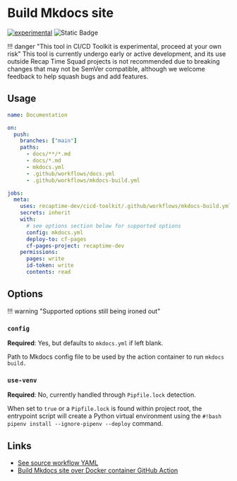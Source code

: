 # Build Mkdocs site

[![experimental](http://badges.github.io/stability-badges/dist/experimental.svg)](../../../maintainer-guide/stability-levels.md#1---experimental)
![Static Badge](https://img.shields.io/badge/GitHub%20Actions-compatible-green?style=flat-square&logo=github)

!!! danger "This tool in CI/CD Toolkit is experimental, proceed at your own risk"
    This tool is currently undergo early or active development, and its use outside Recap Time Squad
    projects is not recommended due to breaking changes that may not be SemVer compatible,
    although we welcome feedback to help squash bugs and add features.

## Usage

```yaml title=".github/workflows/pages.yml"
name: Documentation

on:
  push:
    branches: ["main"]
    paths:
      - docs/**/*.md
      - docs/*.md
      - mkdocs.yml
      - .github/workflows/docs.yml
      - .github/workflows/mkdocs-build.yml

jobs:
  meta:
    uses: recaptime-dev/cicd-toolkit/.github/workflows/mkdocs-build.yml@main
    secrets: inherit
    with:
      # see options section below for supported options
      config: mkdocs.yml
      deploy-to: cf-pages
      cf-pages-project: recaptime-dev
    permissions:
      pages: write
      id-token: write
      contents: read
```

## Options

!!! warning "Supported options still being ironed out"

### `config`

**Required**: Yes, but defaults to `mkdocs.yml` if left blank.

Path to Mkdocs config file to be used by the action container to run `mkdocs build.`

### `use-venv`

**Required**: No, currently handled through `Pipfile.lock` detection.

When set to `true` or a `Pipfile.lock` is found within project root, the entrypoint
script will create a Python virtual environment using the
`#!bash pipenv install --ignore-pipenv --deploy` command.

## Links

* [See source workflow YAML](https://github.com/recaptime-dev/cicd-toolkit/blob/main/.github/workflows/mkdocs-build.yml)
* [Build Mkdocs site over Docker container GitHub Action](../actions/mkdocs-build.md)